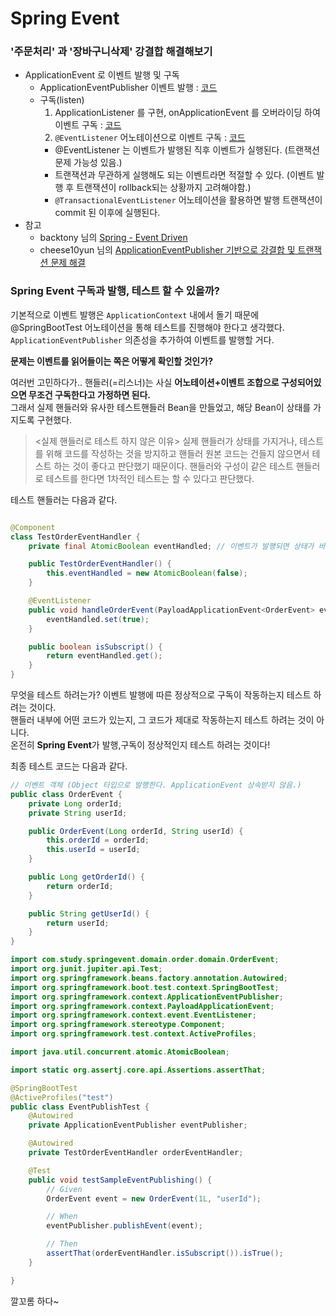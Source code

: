 # Spring Event

### '주문처리' 과 '장바구니삭제' 강결합 해결해보기
- ApplicationEvent 로 이벤트 발행 및 구독
  - ApplicationEventPublisher 이벤트 발행 : [코드](src/main/java/com/study/springevent/order/service/OrderService.java)
  - 구독(listen)
    1. ApplicationListener 를 구현, onApplicationEvent 를 오버라이딩 하여 이벤트 구독 : [코드](src/main/java/com/study/springevent/cart/domain/DeleteCartWithOrderEventListener.java)
    2. `@EventListener` 어노테이션으로 이벤트 구독 : [코드](src/main/java/com/study/springevent/cart/domain/DeleteCartWithOrderEventHandler.java)
      - @EventListener 는 이벤트가 발행된 직후 이벤트가 실행된다. (트랜잭션 문제 가능성 있음.)
      - 트랜잭션과 무관하게 실행해도 되는 이벤트라면 적절할 수 있다. (이벤트 발행 후 트랜잭션이 rollback되는 상황까지 고려해야함.)
      - `@TransactionalEventListener` 어노테이션을 활용하면 발행 트랜잭션이 commit 된 이후에 실행된다.
- 참고
  - backtony 님의 [Spring - Event Driven](https://velog.io/@backtony/Spring-Event-Driven)
  - cheese10yun 님의 [ApplicationEventPublisher 기반으로 강결합 및 트랜잭션 문제 해결](https://cheese10yun.github.io/event-transaction/)

### Spring Event 구독과 발행, 테스트 할 수 있을까?

기본적으로 이벤트 발행은 `ApplicationContext` 내에서 돌기 때문에 @SpringBootTest 어노테이션을 통해 테스트를 진행해야 한다고 생각했다.  
`ApplicationEventPublisher` 의존성을 추가하여 이벤트를 발행할 거다.

**문제는 이벤트를 읽어들이는 쪽은 어떻게 확인할 것인가?**

여러번 고민하다가.. 핸들러(=리스너)는 사실 **어노테이션+이벤트 조합으로 구성되어있으면 무조건 구독한다고 가정하면 된다.**  
그래서 실제 핸들러와 유사한 테스트핸들러 Bean을 만들었고, 해당 Bean이 상태를 가지도록 구현했다.

> <실제 핸들러로 테스트 하지 않은 이유>
> 실제 핸들러가 상태를 가지거나, 테스트를 위해 코드를 작성하는 것을 방지하고 핸들러 원본 코드는 건들지 않으면서 테스트 하는 것이 좋다고 판단했기 때문이다.
> 핸들러와 구성이 같은 테스트 핸들러로 테스트를 한다면 1차적인 테스트는 할 수 있다고 판단했다.

테스트 핸들러는 다음과 같다.

```java

@Component
class TestOrderEventHandler {
    private final AtomicBoolean eventHandled; // 이벤트가 발행되면 상태가 바뀐다.

    public TestOrderEventHandler() {
        this.eventHandled = new AtomicBoolean(false);
    }

    @EventListener
    public void handleOrderEvent(PayloadApplicationEvent<OrderEvent> event) {
        eventHandled.set(true);
    }

    public boolean isSubscript() {
        return eventHandled.get();
    }
}

```

무엇을 테스트 하려는가? 이벤트 발행에 따른 정상적으로 구독이 작동하는지 테스트 하려는 것이다.  
핸들러 내부에 어떤 코드가 있는지, 그 코드가 제대로 작동하는지 테스트 하려는 것이 아니다.  
온전히 **Spring Event**가 발행,구독이 정상적인지 테스트 하려는 것이다!  

최종 테스트 코드는 다음과 같다.

```java
// 이벤트 객체 (Object 타입으로 발행한다. ApplicationEvent 상속받지 않음.)
public class OrderEvent {
    private Long orderId;
    private String userId;

    public OrderEvent(Long orderId, String userId) {
        this.orderId = orderId;
        this.userId = userId;
    }

    public Long getOrderId() {
        return orderId;
    }

    public String getUserId() {
        return userId;
    }
}

```

```java
import com.study.springevent.domain.order.domain.OrderEvent;
import org.junit.jupiter.api.Test;
import org.springframework.beans.factory.annotation.Autowired;
import org.springframework.boot.test.context.SpringBootTest;
import org.springframework.context.ApplicationEventPublisher;
import org.springframework.context.PayloadApplicationEvent;
import org.springframework.context.event.EventListener;
import org.springframework.stereotype.Component;
import org.springframework.test.context.ActiveProfiles;

import java.util.concurrent.atomic.AtomicBoolean;

import static org.assertj.core.api.Assertions.assertThat;

@SpringBootTest
@ActiveProfiles("test")
public class EventPublishTest {
    @Autowired
    private ApplicationEventPublisher eventPublisher;

    @Autowired
    private TestOrderEventHandler orderEventHandler;

    @Test
    public void testSampleEventPublishing() {
        // Given
        OrderEvent event = new OrderEvent(1L, "userId");

        // When
        eventPublisher.publishEvent(event);

        // Then
        assertThat(orderEventHandler.isSubscript()).isTrue();
    }

}

```

깔꼬롬 하다~